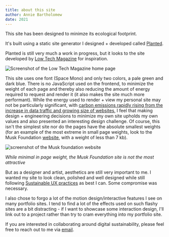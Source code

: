 ```yaml
---
title: about this site
author: Annie Bartholomew
date: 2021
---
```


This site has been designed to minimze its ecological footprint.

It's built using a static site generator I designed + developed called [Planted](https://github.com/anniebart/planted). 

Planted is still very much a work in progress, but it looks to the site developed by [Low Tech Magazine](https://solar.lowtechmagazine.com/) for inspiration.

![Screenshot of the Low Tech Magazine home page](assets/images/SolarSite.png)

This site uses one font (Space Mono) and only two colors, a pale green and dark blue. There is no JavaScript used on the frontend, to minimize the weight of each page and thereby also reducing the amount of energy required to request and render it (it also makes the site much more performant). While the energy used to render + view my personal site may not be particularly significant, with [carbon emissions rapidly rising from the increase in data traffic and growing size of websites](https://www.bbc.com/future/article/20200305-why-your-internet-habits-are-not-as-clean-as-you-think), I feel that making design + engineering decisions to minimize my own site upholds my own values and also presented an interesting design challenge. Of course, this isn't the simplest site nor do the pages have the absolute smallest weights (for an example of the most extreme in small page weights, look to the Musk Foundation [website](http://www.muskfoundation.org/), with a weight of less than 7 kb). 

<img src="assets/images/MuskSite.png" alt="screenshot of the Musk foundation website">

*While minimal in page weight, the Musk Foundation site is not the most attractive*

But as a designer and artist, aesthetics are still very important to me. I wanted my site to look clean, polished and well designed while still following [Sustainable UX practices](https://sustainableux.com/) as best I can. Some compromise was necessary. 

I also chose to forgo a lot of the motion design/interactive features I see on many portfolio sites. I tend to find a lot of the effects used on such flashy sites are a bit distracting - if I want to showcase some interaction design, I'll link out to a project rather than try to cram everything into my portfolio site. 


If you are interested in collaborating around digital sustainability, please feel free to reach out to me via [email](mailto:anniebartholomew@gmail.com?subject=Digital%20Sustainability). 



